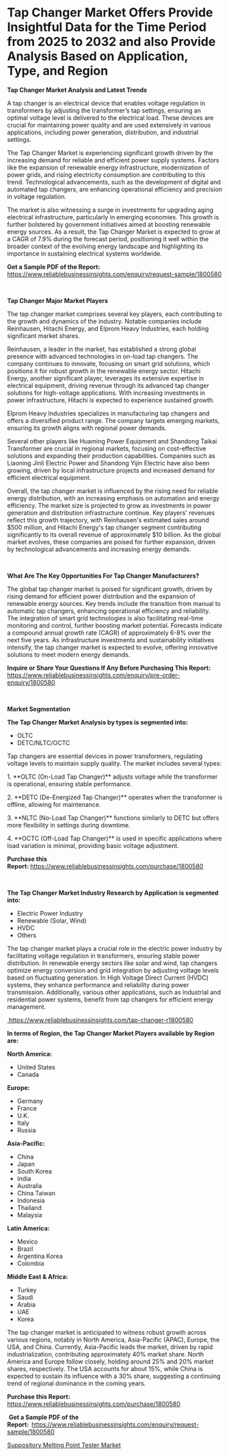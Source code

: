 <p><h1>Tap Changer Market Offers Provide Insightful Data for the Time Period from 2025 to 2032 and also Provide Analysis Based on Application, Type, and Region</h1></p><p><strong>Tap Changer Market Analysis and Latest Trends</strong></p>
<p><p>A tap changer is an electrical device that enables voltage regulation in transformers by adjusting the transformer’s tap settings, ensuring an optimal voltage level is delivered to the electrical load. These devices are crucial for maintaining power quality and are used extensively in various applications, including power generation, distribution, and industrial settings. </p><p>The Tap Changer Market is experiencing significant growth driven by the increasing demand for reliable and efficient power supply systems. Factors like the expansion of renewable energy infrastructure, modernization of power grids, and rising electricity consumption are contributing to this trend. Technological advancements, such as the development of digital and automated tap changers, are enhancing operational efficiency and precision in voltage regulation.</p><p>The market is also witnessing a surge in investments for upgrading aging electrical infrastructure, particularly in emerging economies. This growth is further bolstered by government initiatives aimed at boosting renewable energy sources. As a result, the Tap Changer Market is expected to grow at a CAGR of 7.9% during the forecast period, positioning it well within the broader context of the evolving energy landscape and highlighting its importance in sustaining electrical systems worldwide.</p></p>
<p><strong>Get a Sample PDF of the Report:&nbsp;</strong> <a href="https://www.reliablebusinessinsights.com/enquiry/request-sample/1800580?utm_campaign=2174&utm_medium=2&utm_source=Github&utm_content=ia&utm_term=19022025&utm_id=tap-changer">https://www.reliablebusinessinsights.com/enquiry/request-sample/1800580</a></p>
<p>&nbsp;</p>
<p><strong>Tap Changer Major Market Players</strong></p>
<p><p>The tap changer market comprises several key players, each contributing to the growth and dynamics of the industry. Notable companies include Reinhausen, Hitachi Energy, and Elprom Heavy Industries, each holding significant market shares.</p><p>Reinhausen, a leader in the market, has established a strong global presence with advanced technologies in on-load tap changers. The company continues to innovate, focusing on smart grid solutions, which positions it for robust growth in the renewable energy sector. Hitachi Energy, another significant player, leverages its extensive expertise in electrical equipment, driving revenue through its advanced tap changer solutions for high-voltage applications. With increasing investments in power infrastructure, Hitachi is expected to experience sustained growth.</p><p>Elprom Heavy Industries specializes in manufacturing tap changers and offers a diversified product range. The company targets emerging markets, ensuring its growth aligns with regional power demands. </p><p>Several other players like Huaming Power Equipment and Shandong Taikai Transformer are crucial in regional markets, focusing on cost-effective solutions and expanding their production capabilities. Companies such as Liaoning Jinli Electric Power and Shandong Yijin Electric have also been growing, driven by local infrastructure projects and increased demand for efficient electrical equipment.</p><p>Overall, the tap changer market is influenced by the rising need for reliable energy distribution, with an increasing emphasis on automation and energy efficiency. The market size is projected to grow as investments in power generation and distribution infrastructure continue. Key players' revenues reflect this growth trajectory, with Reinhausen's estimated sales around $500 million, and Hitachi Energy's tap changer segment contributing significantly to its overall revenue of approximately $10 billion. As the global market evolves, these companies are poised for further expansion, driven by technological advancements and increasing energy demands.</p></p>
<p>&nbsp;</p>
<p><strong>What Are The Key Opportunities For Tap Changer Manufacturers?</strong></p>
<p><p>The global tap changer market is poised for significant growth, driven by rising demand for efficient power distribution and the expansion of renewable energy sources. Key trends include the transition from manual to automatic tap changers, enhancing operational efficiency and reliability. The integration of smart grid technologies is also facilitating real-time monitoring and control, further boosting market potential. Forecasts indicate a compound annual growth rate (CAGR) of approximately 6-8% over the next five years. As infrastructure investments and sustainability initiatives intensify, the tap changer market is expected to evolve, offering innovative solutions to meet modern energy demands.</p></p>
<p><strong>Inquire or Share Your Questions If Any Before Purchasing This Report:</strong> <a href="https://www.reliablebusinessinsights.com/enquiry/pre-order-enquiry/1800580?utm_campaign=2174&utm_medium=2&utm_source=Github&utm_content=ia&utm_term=19022025&utm_id=tap-changer">https://www.reliablebusinessinsights.com/enquiry/pre-order-enquiry/1800580</a></p>
<p>&nbsp;</p>
<p><strong>Market Segmentation</strong></p>
<p><strong>The Tap Changer Market Analysis by types is segmented into:</strong></p>
<p><ul><li>OLTC</li><li>DETC/NLTC/OCTC</li></ul></p>
<p><p>Tap changers are essential devices in power transformers, regulating voltage levels to maintain supply quality. The market includes several types: </p><p>1. **OLTC (On-Load Tap Changer)** adjusts voltage while the transformer is operational, ensuring stable performance.</p><p>2. **DETC (De-Energized Tap Changer)** operates when the transformer is offline, allowing for maintenance.</p><p>3. **NLTC (No-Load Tap Changer)** functions similarly to DETC but offers more flexibility in settings during downtime.</p><p>4. **OCTC (Off-Load Tap Changer)** is used in specific applications where load variation is minimal, providing basic voltage adjustment.</p></p>
<p><strong>Purchase this Report:&nbsp;</strong><a href="https://www.reliablebusinessinsights.com/purchase/1800580?utm_campaign=2174&utm_medium=2&utm_source=Github&utm_content=ia&utm_term=19022025&utm_id=tap-changer">https://www.reliablebusinessinsights.com/purchase/1800580</a></p>
<p>&nbsp;</p>
<p><strong>The Tap Changer Market Industry Research by Application is segmented into:</strong></p>
<p><ul><li>Electric Power Industry</li><li>Renewable (Solar, Wind)</li><li>HVDC</li><li>Others</li></ul></p>
<p><p>The tap changer market plays a crucial role in the electric power industry by facilitating voltage regulation in transformers, ensuring stable power distribution. In renewable energy sectors like solar and wind, tap changers optimize energy conversion and grid integration by adjusting voltage levels based on fluctuating generation. In High Voltage Direct Current (HVDC) systems, they enhance performance and reliability during power transmission. Additionally, various other applications, such as industrial and residential power systems, benefit from tap changers for efficient energy management.</p></p>
<p><a href="https://www.reliablebusinessinsights.com/tap-changer-r1800580?utm_campaign=2174&utm_medium=2&utm_source=Github&utm_content=ia&utm_term=19022025&utm_id=tap-changer">&nbsp;https://www.reliablebusinessinsights.com/tap-changer-r1800580</a></p>
<p><strong>In terms of Region, the Tap Changer Market Players available by Region are:</strong></p>
<p>
    <p> <strong> North America: </strong>
        <ul>
            <li>United States</li>
            <li>Canada</li>
        </ul>
        </p> 
    <p> <strong> Europe: </strong>
        <ul>
            <li>Germany</li>
            <li>France</li>
            <li>U.K.</li>
            <li>Italy</li>
            <li>Russia</li>
        </ul>
        </p> 
    <p> <strong> Asia-Pacific: </strong>
        <ul>
            <li>China</li>
            <li>Japan</li>
            <li>South Korea</li>
            <li>India</li>
            <li>Australia</li>
            <li>China Taiwan</li>
            <li>Indonesia</li>
            <li>Thailand</li>
            <li>Malaysia</li>
        </ul>
        </p> 
    <p> <strong> Latin America: </strong>
        <ul>
            <li>Mexico</li>
            <li>Brazil</li>
            <li>Argentina Korea</li>
            <li>Colombia</li>
        </ul>
        </p> 
    <p> <strong> Middle East & Africa: </strong>
        <ul>
            <li>Turkey</li>
            <li>Saudi</li>
            <li>Arabia</li>
            <li>UAE</li>
            <li>Korea</li>
        </ul>
    </p>
    </p>
<p><p>The tap changer market is anticipated to witness robust growth across various regions, notably in North America, Asia-Pacific (APAC), Europe, the USA, and China. Currently, Asia-Pacific leads the market, driven by rapid industrialization, contributing approximately 40% market share. North America and Europe follow closely, holding around 25% and 20% market shares, respectively. The USA accounts for about 15%, while China is expected to sustain its influence with a 30% share, suggesting a continuing trend of regional dominance in the coming years.</p></p>
<p><strong>Purchase this Report: </strong><a href="https://www.reliablebusinessinsights.com/purchase/1800580?utm_campaign=2174&utm_medium=2&utm_source=Github&utm_content=ia&utm_term=19022025&utm_id=tap-changer">https://www.reliablebusinessinsights.com/purchase/1800580</a></p>
<p>&nbsp;<strong>Get a Sample PDF of the Report:&nbsp;&nbsp;</strong><a href="https://www.reliablebusinessinsights.com/enquiry/request-sample/1800580?utm_campaign=2174&utm_medium=2&utm_source=Github&utm_content=ia&utm_term=19022025&utm_id=tap-changer">https://www.reliablebusinessinsights.com/enquiry/request-sample/1800580</a></p>
<p><strong></strong></p>
<p><p><a href="https://github.com/rosamariarocque98/Market-Research-Report-List-1/blob/main/suppository-melting-point-tester-market.md?utm_campaign=2174&utm_medium=2&utm_source=Github&utm_content=ia&utm_term=19022025&utm_id=tap-changer">Suppository Melting Point Tester Market</a></p></p>